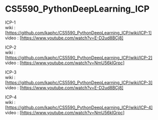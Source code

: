 # CS5590_PythonDeepLearning_ICP

ICP-1 <br>
wiki : [https://github.com/kaphc/CS5590_PythonDeepLearning_ICP/wiki/ICP-1] <br>
video : [https://www.youtube.com/watch?v=E-D2ud8BCj8] <br>

ICP-2 <br>
wiki : [https://github.com/kaphc/CS5590_PythonDeepLearning_ICP/wiki/ICP-2] <br>
video : [https://www.youtube.com/watch?v=NmU56kIGrpc] <br>

ICP-3 <br>
wiki : [https://github.com/kaphc/CS5590_PythonDeepLearning_ICP/wiki/ICP-3] <br>
video : [https://www.youtube.com/watch?v=E-D2ud8BCj8] <br>

ICP-4 <br>
wiki : [https://github.com/kaphc/CS5590_PythonDeepLearning_ICP/wiki/ICP-4] <br>
video : [https://www.youtube.com/watch?v=NmU56kIGrpc] <br>
